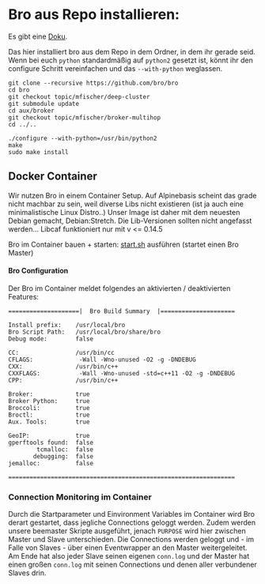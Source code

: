 # Bro aus Repo installieren:

Es gibt eine [Doku](https://www.bro.org/development/projects/deep-cluster.html).

Das hier installiert bro aus dem Repo in dem Ordner, in dem ihr gerade seid. Wenn bei euch ```python``` standardmäßig auf ```python2``` gesetzt ist, könnt ihr den configure Schritt vereinfachen und das ```--with-python``` weglassen.

~~~~
git clone --recursive https://github.com/bro/bro
cd bro
git checkout topic/mfischer/deep-cluster
git submodule update
cd aux/broker
git checkout topic/mfischer/broker-multihop
cd ../..

./configure --with-python=/usr/bin/python2
make
sudo make install
~~~~

## Docker Container

Wir nutzen Bro in einem Container Setup. Auf Alpinebasis scheint das grade nicht machbar zu sein, weil diverse Libs nicht existieren (ist ja auch eine minimalistische Linux Distro..) Unser Image ist daher mit dem neuesten Debian gemacht, Debian:Stretch. Die Lib-Versionen sollten nicht angefasst werden...
Libcaf funktioniert nur mit v <= 0.14.5

Bro im Container bauen + starten: [start.sh](iss/mp-ids-bro/blob/master/start.sh) ausführen (startet einen Bro Master)

#### Bro Configuration

Der Bro im Container meldet folgendes an aktivierten / deaktivierten Features:
~~~~
====================|  Bro Build Summary  |=====================

Install prefix:    /usr/local/bro
Bro Script Path:   /usr/local/bro/share/bro
Debug mode:        false

CC:                /usr/bin/cc
CFLAGS:             -Wall -Wno-unused -O2 -g -DNDEBUG
CXX:               /usr/bin/c++
CXXFLAGS:           -Wall -Wno-unused -std=c++11 -O2 -g -DNDEBUG
CPP:               /usr/bin/c++

Broker:            true
Broker Python:     true
Broccoli:          true
Broctl:            true
Aux. Tools:        true

GeoIP:             true
gperftools found:  false
        tcmalloc:  false
       debugging:  false
jemalloc:          false

================================================================
~~~~

### Connection Monitoring im Container

Durch die Startparameter und Einvironment Variables im Container wird Bro derart gestartet, dass jegliche Connections geloggt werden. Zudem werden unsere beemaster Skripte ausgeführt, jenach `PURPOSE` wird hier zwischen Master und Slave unterschieden. 
Die Connections werden geloggt und - im Falle von Slaves - über einen Eventwrapper an den Master weitergeleitet. Am Ende hat also jeder Slave seinen eigenen `conn.log` und der Master hat einen großen `conn.log` mit seinen Connections und denen aller verbundener Slaves drin.